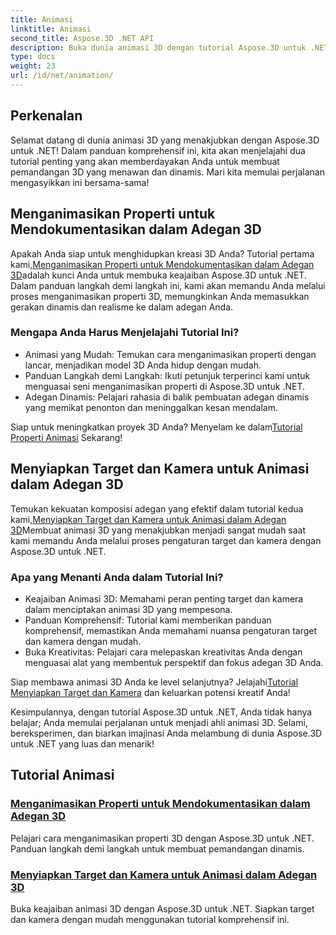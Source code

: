 ```yaml
---
title: Animasi
linktitle: Animasi
second_title: Aspose.3D .NET API
description: Buka dunia animasi 3D dengan tutorial Aspose.3D untuk .NET. Pelajari cara menganimasikan properti dan menyiapkan target dan kamera untuk pemandangan dinamis dengan mudah.
type: docs
weight: 23
url: /id/net/animation/
---
```

## Perkenalan

Selamat datang di dunia animasi 3D yang menakjubkan dengan Aspose.3D untuk .NET! Dalam panduan komprehensif ini, kita akan menjelajahi dua tutorial penting yang akan memberdayakan Anda untuk membuat pemandangan 3D yang menawan dan dinamis. Mari kita memulai perjalanan mengasyikkan ini bersama-sama!

## Menganimasikan Properti untuk Mendokumentasikan dalam Adegan 3D
 Apakah Anda siap untuk menghidupkan kreasi 3D Anda? Tutorial pertama kami,[Menganimasikan Properti untuk Mendokumentasikan dalam Adegan 3D](./property-to-document/)adalah kunci Anda untuk membuka keajaiban Aspose.3D untuk .NET. Dalam panduan langkah demi langkah ini, kami akan memandu Anda melalui proses menganimasikan properti 3D, memungkinkan Anda memasukkan gerakan dinamis dan realisme ke dalam adegan Anda.

### Mengapa Anda Harus Menjelajahi Tutorial Ini?
- Animasi yang Mudah: Temukan cara menganimasikan properti dengan lancar, menjadikan model 3D Anda hidup dengan mudah.
- Panduan Langkah demi Langkah: Ikuti petunjuk terperinci kami untuk menguasai seni menganimasikan properti di Aspose.3D untuk .NET.
- Adegan Dinamis: Pelajari rahasia di balik pembuatan adegan dinamis yang memikat penonton dan meninggalkan kesan mendalam.

 Siap untuk meningkatkan proyek 3D Anda? Menyelam ke dalam[Tutorial Properti Animasi](./property-to-document/) Sekarang!

## Menyiapkan Target dan Kamera untuk Animasi dalam Adegan 3D
 Temukan kekuatan komposisi adegan yang efektif dalam tutorial kedua kami,[Menyiapkan Target dan Kamera untuk Animasi dalam Adegan 3D](./setup-target-camera/)Membuat animasi 3D yang menakjubkan menjadi sangat mudah saat kami memandu Anda melalui proses pengaturan target dan kamera dengan Aspose.3D untuk .NET.

### Apa yang Menanti Anda dalam Tutorial Ini?
- Keajaiban Animasi 3D: Memahami peran penting target dan kamera dalam menciptakan animasi 3D yang mempesona.
- Panduan Komprehensif: Tutorial kami memberikan panduan komprehensif, memastikan Anda memahami nuansa pengaturan target dan kamera dengan mudah.
- Buka Kreativitas: Pelajari cara melepaskan kreativitas Anda dengan menguasai alat yang membentuk perspektif dan fokus adegan 3D Anda.

 Siap membawa animasi 3D Anda ke level selanjutnya? Jelajahi[Tutorial Menyiapkan Target dan Kamera](./setup-target-camera/) dan keluarkan potensi kreatif Anda!

Kesimpulannya, dengan tutorial Aspose.3D untuk .NET, Anda tidak hanya belajar; Anda memulai perjalanan untuk menjadi ahli animasi 3D. Selami, bereksperimen, dan biarkan imajinasi Anda melambung di dunia Aspose.3D untuk .NET yang luas dan menarik!
## Tutorial Animasi
### [Menganimasikan Properti untuk Mendokumentasikan dalam Adegan 3D](./property-to-document/)
Pelajari cara menganimasikan properti 3D dengan Aspose.3D untuk .NET. Panduan langkah demi langkah untuk membuat pemandangan dinamis.
### [Menyiapkan Target dan Kamera untuk Animasi dalam Adegan 3D](./setup-target-camera/)
Buka keajaiban animasi 3D dengan Aspose.3D untuk .NET. Siapkan target dan kamera dengan mudah menggunakan tutorial komprehensif ini.